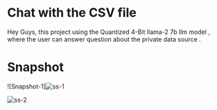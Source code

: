 # Chat with the CSV file 

Hey Guys, this project using the Quantized 4-Bit llama-2 7b llm model , where the user can answer question about the private data source .

# Snapshot 



![Snapshot-1]![ss-1](https://github.com/prabal-k/ARL-Chatwith_csv_using_llm/assets/91243958/20effa3a-bad6-4950-aac3-c46ddb0f2140)



![ss-2](https://github.com/prabal-k/ARL-Chatwith_csv_using_llm/assets/91243958/fc5c12ff-a619-4d64-a19d-78e8e9271522)

